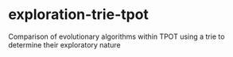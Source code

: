 # exploration-trie-tpot
Comparison of evolutionary algorithms within TPOT using a trie to determine their exploratory nature
